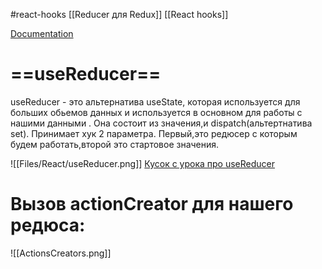 #react-hooks  [[Reducer для Redux]]  [[React hooks]]

[Documentation](https://ru.reactjs.org/docs/hooks-reference.html#usereducer)

# ==useReducer==

useReducer - это альтернатива useState, которая используется для больших обьемов данных и используется в основном для работы с нашими данными . Она состоит из значения,и dispatch(альтертнатива set).
Принимает хук 2 параметра. 
Первый,это редюсер c которым будем работать,второй это стартовое значения. 

![[Files/React/useReducer.png]]
[Кусок с урока про useReducer](https://youtu.be/Ed70AZk1ofE?t=9415)

# Вызов actionCreator для нашего редюса: 
![[ActionsCreators.png]]